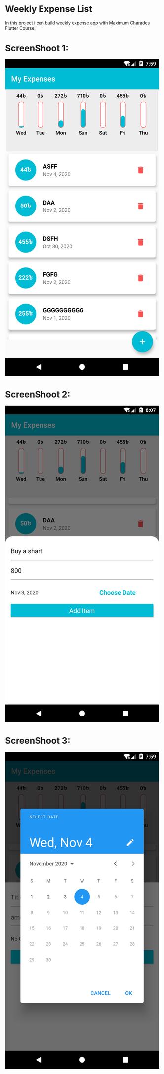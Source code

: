 # Weekly Expense List

In this project i can build weekly expense app with Maximum Charades Flutter Course. 

# ScreenShoot 1: 

![first](https://github.com/hadiuzzaman524/Weekly-Expense-List/blob/main/Screenshot_1604498370.png)

# ScreenShoot 2: 

![second](https://github.com/hadiuzzaman524/Weekly-Expense-List/blob/main/Screenshot_1604498850.png)

# ScreenShoot 3: 

![third](https://github.com/hadiuzzaman524/Weekly-Expense-List/blob/main/Screenshot_1604498390.png)

 
